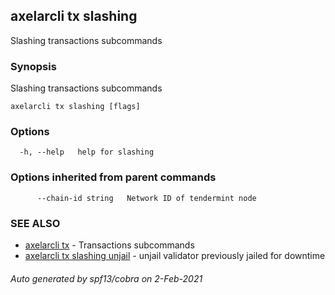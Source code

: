 ## axelarcli tx slashing

Slashing transactions subcommands

### Synopsis

Slashing transactions subcommands

```
axelarcli tx slashing [flags]
```

### Options

```
  -h, --help   help for slashing
```

### Options inherited from parent commands

```
      --chain-id string   Network ID of tendermint node
```

### SEE ALSO

* [axelarcli tx](axelarcli_tx.md)     - Transactions subcommands
* [axelarcli tx slashing unjail](axelarcli_tx_slashing_unjail.md)     - unjail validator previously jailed for downtime

###### Auto generated by spf13/cobra on 2-Feb-2021
